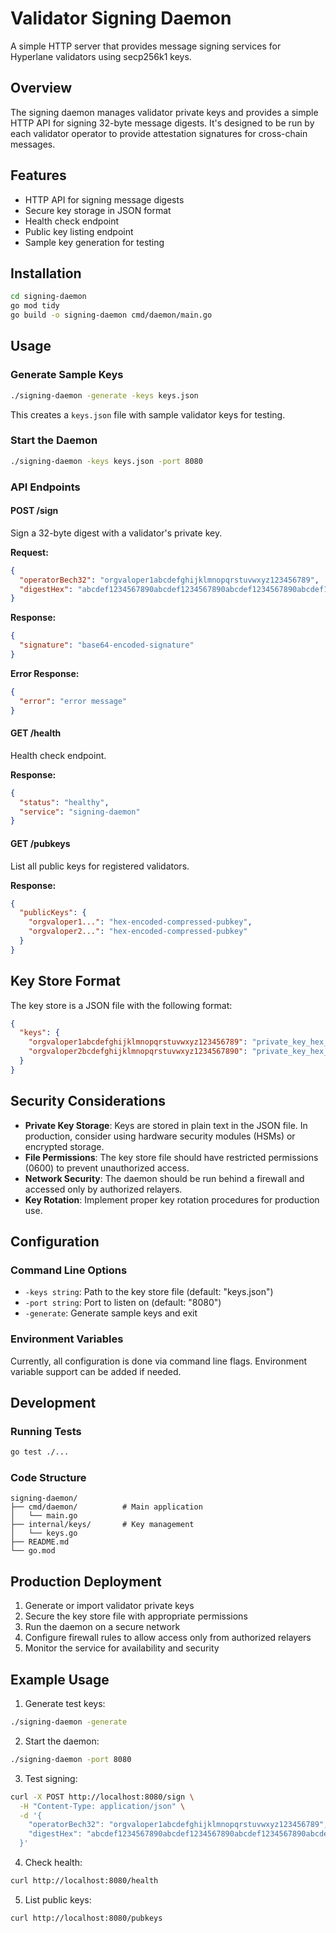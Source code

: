 # Validator Signing Daemon

A simple HTTP server that provides message signing services for Hyperlane validators using secp256k1 keys.

## Overview

The signing daemon manages validator private keys and provides a simple HTTP API for signing 32-byte message digests. It's designed to be run by each validator operator to provide attestation signatures for cross-chain messages.

## Features

- HTTP API for signing message digests
- Secure key storage in JSON format
- Health check endpoint
- Public key listing endpoint
- Sample key generation for testing

## Installation

```bash
cd signing-daemon
go mod tidy
go build -o signing-daemon cmd/daemon/main.go
```

## Usage

### Generate Sample Keys

```bash
./signing-daemon -generate -keys keys.json
```

This creates a `keys.json` file with sample validator keys for testing.

### Start the Daemon

```bash
./signing-daemon -keys keys.json -port 8080
```

### API Endpoints

#### POST /sign

Sign a 32-byte digest with a validator's private key.

**Request:**
```json
{
  "operatorBech32": "orgvaloper1abcdefghijklmnopqrstuvwxyz123456789",
  "digestHex": "abcdef1234567890abcdef1234567890abcdef1234567890abcdef1234567890"
}
```

**Response:**
```json
{
  "signature": "base64-encoded-signature"
}
```

**Error Response:**
```json
{
  "error": "error message"
}
```

#### GET /health

Health check endpoint.

**Response:**
```json
{
  "status": "healthy",
  "service": "signing-daemon"
}
```

#### GET /pubkeys

List all public keys for registered validators.

**Response:**
```json
{
  "publicKeys": {
    "orgvaloper1...": "hex-encoded-compressed-pubkey",
    "orgvaloper2...": "hex-encoded-compressed-pubkey"
  }
}
```

## Key Store Format

The key store is a JSON file with the following format:

```json
{
  "keys": {
    "orgvaloper1abcdefghijklmnopqrstuvwxyz123456789": "private_key_hex_1",
    "orgvaloper2bcdefghijklmnopqrstuvwxyz1234567890": "private_key_hex_2"
  }
}
```

## Security Considerations

- **Private Key Storage**: Keys are stored in plain text in the JSON file. In production, consider using hardware security modules (HSMs) or encrypted storage.
- **File Permissions**: The key store file should have restricted permissions (0600) to prevent unauthorized access.
- **Network Security**: The daemon should be run behind a firewall and accessed only by authorized relayers.
- **Key Rotation**: Implement proper key rotation procedures for production use.

## Configuration

### Command Line Options

- `-keys string`: Path to the key store file (default: "keys.json")
- `-port string`: Port to listen on (default: "8080")
- `-generate`: Generate sample keys and exit

### Environment Variables

Currently, all configuration is done via command line flags. Environment variable support can be added if needed.

## Development

### Running Tests

```bash
go test ./...
```

### Code Structure

```
signing-daemon/
├── cmd/daemon/          # Main application
│   └── main.go
├── internal/keys/       # Key management
│   └── keys.go
├── README.md
└── go.mod
```

## Production Deployment

1. Generate or import validator private keys
2. Secure the key store file with appropriate permissions
3. Run the daemon on a secure network
4. Configure firewall rules to allow access only from authorized relayers
5. Monitor the service for availability and security

## Example Usage

1. Generate test keys:
```bash
./signing-daemon -generate
```

2. Start the daemon:
```bash
./signing-daemon -port 8080
```

3. Test signing:
```bash
curl -X POST http://localhost:8080/sign \
  -H "Content-Type: application/json" \
  -d '{
    "operatorBech32": "orgvaloper1abcdefghijklmnopqrstuvwxyz123456789",
    "digestHex": "abcdef1234567890abcdef1234567890abcdef1234567890abcdef1234567890"
  }'
```

4. Check health:
```bash
curl http://localhost:8080/health
```

5. List public keys:
```bash
curl http://localhost:8080/pubkeys
```
